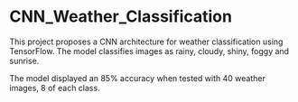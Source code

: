# CNN_Weather_Classification
This project proposes a CNN architecture for weather classification using TensorFlow. The model classifies images as rainy, cloudy, shiny, foggy and sunrise.

The model displayed an 85% accuracy when tested with 40 weather images, 8 of each class.
